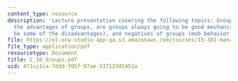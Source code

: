 ```yaml
---
content_type: resource
description: 'Lecture presentation covering the following topics: Groups (what are
  the advantages of groups, are groups always going to be good mechanisms, what could
  be some of the disadvantages), and negatives of groups (mob behavior & deindividuation).'
file: https://ol-ocw-studio-app-qa.s3.amazonaws.com/courses/15-301-managerial-psychology-laboratory-fall-2004/471cc1ca7dddf05f87ae53713345451a_C_10_Groups.pdf
file_type: application/pdf
resourcetype: Document
title: C_10_Groups.pdf
uid: 471cc1ca-7ddd-f05f-87ae-53713345451a
---
```

